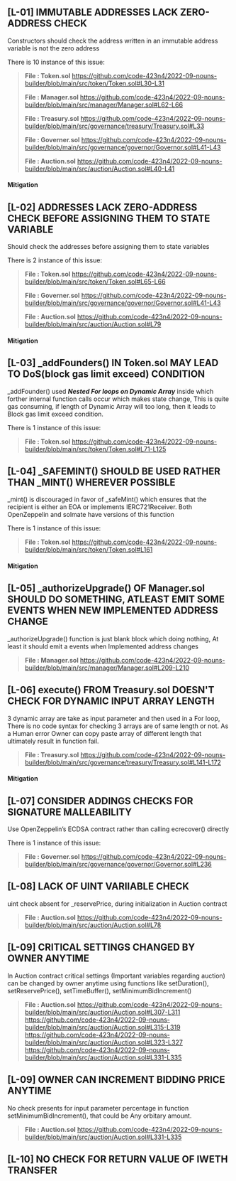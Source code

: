 ## [L-01] IMMUTABLE ADDRESSES LACK ZERO-ADDRESS CHECK

Constructors should check the address written in an immutable address variable is not the zero address

There is 10 instance of this issue:

> **File : Token.sol**
> https://github.com/code-423n4/2022-09-nouns-builder/blob/main/src/token/Token.sol#L30-L31
>
> **File : Manager.sol**
> https://github.com/code-423n4/2022-09-nouns-builder/blob/main/src/manager/Manager.sol#L62-L66
>
> **File : Treasury.sol**
> https://github.com/code-423n4/2022-09-nouns-builder/blob/main/src/governance/treasury/Treasury.sol#L33
>
> **File : Governer.sol**
> https://github.com/code-423n4/2022-09-nouns-builder/blob/main/src/governance/governor/Governor.sol#L41-L43
>
> **File : Auction.sol**
> https://github.com/code-423n4/2022-09-nouns-builder/blob/main/src/auction/Auction.sol#L40-L41


#### **Mitigation**


## [L-02] ADDRESSES LACK ZERO-ADDRESS CHECK BEFORE ASSIGNING THEM TO STATE VARIABLE

Should check the addresses before assigning them to state variables

There is 2 instance of this issue:

> **File : Token.sol**
> https://github.com/code-423n4/2022-09-nouns-builder/blob/main/src/token/Token.sol#L65-L66
>
> **File : Governer.sol**
> https://github.com/code-423n4/2022-09-nouns-builder/blob/main/src/governance/governor/Governor.sol#L41-L43
>
> **File : Auction.sol**
> https://github.com/code-423n4/2022-09-nouns-builder/blob/main/src/auction/Auction.sol#L79


#### **Mitigation**


## [L-03] _addFounders() IN Token.sol MAY LEAD TO DoS(block gas limit exceed) CONDITION


_addFounder() used ***Nested For loops on Dynamic Array*** inside which forther internal function calls occur which makes state change,
This is quite gas consuming, if length of Dynamic Array will too long, then it leads to Block gas limit exceed condition.

There is 1 instance of this issue:

> **File : Token.sol**
> https://github.com/code-423n4/2022-09-nouns-builder/blob/main/src/token/Token.sol#L71-L125


## [L-04] _SAFEMINT() SHOULD BE USED RATHER THAN _MINT() WHEREVER POSSIBLE

_mint() is discouraged in favor of _safeMint() which ensures that the recipient is either an EOA or implements IERC721Receiver. Both OpenZeppelin and solmate have versions of this function

There is 1 instance of this issue:

> **File : Token.sol**
> https://github.com/code-423n4/2022-09-nouns-builder/blob/main/src/token/Token.sol#L161

#### **Mitigation**


## [L-05] _authorizeUpgrade() OF Manager.sol SHOULD DO SOMETHING, ATLEAST EMIT SOME EVENTS WHEN NEW IMPLEMENTED ADDRESS CHANGE


_authorizeUpgrade() function is just blank block which doing nothing,
At least it should emit a events when Implemented address changes   

> **File : Manager.sol**
> https://github.com/code-423n4/2022-09-nouns-builder/blob/main/src/manager/Manager.sol#L209-L210



## [L-06] execute() FROM Treasury.sol DOESN'T CHECK FOR DYNAMIC INPUT ARRAY LENGTH
3 dynamic array are take as input parameter and then used in a For loop,
There is no code syntax for checking 3 arrays are of same length or not. As a Human error Owner can copy paste array of different length that ultimately 
result in function fail.

> **File : Treasury.sol**
> https://github.com/code-423n4/2022-09-nouns-builder/blob/main/src/governance/treasury/Treasury.sol#L141-L172

#### **Mitigation**

## [L-07] CONSIDER ADDINGS CHECKS FOR SIGNATURE MALLEABILITY

Use OpenZeppelin’s ECDSA contract rather than calling ecrecover() directly

There is 1 instance of this issue:

> **File : Governer.sol**
> https://github.com/code-423n4/2022-09-nouns-builder/blob/main/src/governance/governor/Governor.sol#L236


## [L-08] LACK OF UINT VARIIABLE CHECK

uint check absent for _reservePrice, during initialization in Auction contract 


> **File : Auction.sol**
> https://github.com/code-423n4/2022-09-nouns-builder/blob/main/src/auction/Auction.sol#L78


## [L-09] CRITICAL SETTINGS CHANGED BY OWNER ANYTIME

In Auction contract critical settings (Important variables regarding auction) can be changed by owner anytime using functions like
setDuration(), setReservePrice(), setTimeBuffer(), setMinimumBidIncrement()


> **File : Auction.sol**
> https://github.com/code-423n4/2022-09-nouns-builder/blob/main/src/auction/Auction.sol#L307-L311
> https://github.com/code-423n4/2022-09-nouns-builder/blob/main/src/auction/Auction.sol#L315-L319
> https://github.com/code-423n4/2022-09-nouns-builder/blob/main/src/auction/Auction.sol#L323-L327
> https://github.com/code-423n4/2022-09-nouns-builder/blob/main/src/auction/Auction.sol#L331-L335



## [L-09] OWNER CAN INCREMENT BIDDING PRICE ANYTIME 

No check presents for input parameter percentage in function setMinimumBidIncrement(), that could be Any orbitary amount.

> **File : Auction.sol**
> https://github.com/code-423n4/2022-09-nouns-builder/blob/main/src/auction/Auction.sol#L331-L335


## [L-10] NO CHECK FOR RETURN VALUE OF IWETH TRANSFER



 